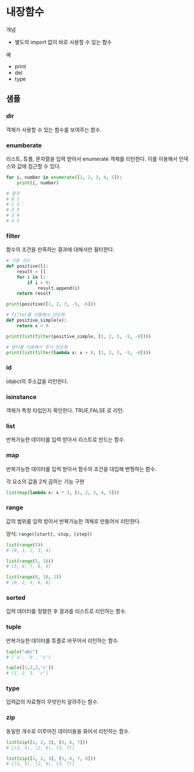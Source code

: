 # 내장함수
개념
- 별도의 import 없이 바로 사용할 수 있는 함수

예
- print
- del
- type

## 샘플
### dir
객체가 사용할 수 있는 함수를 보여주는 함수.

### enumberate
리스트, 튜플, 문자열을 입력 받아서 enumerate 객체를 리턴한다. 이를 이용해서 인덱스와 값에 접근할 수 있다. 
```py
for i, number in enumerate([1, 2, 3, 4, 5]):
    print(i, number)

# 결과
# 0 1
# 1 2
# 2 3
# 3 4
# 4 5
```

### filter
함수의 조건을 만족하는 결과에 대해서만 필터한다. 
```py
# 기존 코드
def positive(l):
    result = []
    for i in l:
        if i > 0:
            result.append(i)
    return result

print(positive([1, 2, 3, -5, -6]))

# filter를 이용해서 단순화
def positive_simple(x):
    return x > 0

print(list(filter(positive_simple, [1, 2, 3, -5, -6])))

# 람다를 이용해서 추가 단순화
print(list(filter(lambda x: x > 0, [1, 2, 3, -5, -6])))
```

### id
object의 주소값을 리턴한다.

### isinstance
객체가 특정 타입인지 확인한다. TRUE,FALSE 로 리턴. 

### list
반복가능한 데이터를 입력 받아서 리스트로 만드는 함수.

### map
반복가능한 데이터를 입력 받아서 함수의 조건을 대입해 변형하는 함수.

각 요소의 값을 2씩 곱하는 기능 구현
```py
list(map(lambda x: x * 3, [1, 2, 3, 4, 5]))
```

### range 
값의 범위를 입력 받아서 반복가능한 객체로 만들어서 리턴한다. 

양식: `range([start], stop, [step])`
```py
list(range(5))
# [0, 1, 2, 3, 4]

list(range(5, 10))
# [5, 6, 7, 8, 9]

list(range(0, 10, 2))
# [0, 2, 4, 6, 8]
```

### sorted
입력 데이터를 정렬한 후 결과를 리스트로 리턴하는 함수.

### tuple
반복가능한 데이터를 튜플로 바꾸어서 리턴하는 함수.
```py
tuple("abc")
# ('a', 'b', 'c')

tuple([1,2,3,'c'])
# (1, 2, 3, 'c')
```

### type
입력값의 자료형이 무엇인지 알려주는 함수.

### zip
동일한 개수로 이루어진 데이터들을 묶어서 리턴하는 함수.
```py
list(zip([1, 2, 3], [5, 6, 7]))
# [(1, 5), (2, 6), (3, 7)]

list(zip([1, 2, 3], [5, 6, 7, 8]))
# [(1, 5), (2, 6), (3, 7)]
```